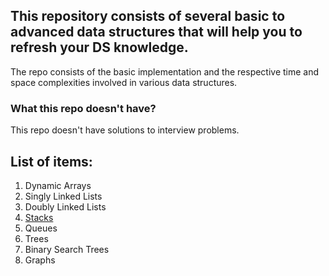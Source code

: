 ## This repository consists of several basic to advanced data structures that will help you to refresh your DS knowledge.
The repo consists of the basic implementation and the respective time and space complexities involved in various data structures.

### What this repo doesn't have?
This repo doesn't have solutions to interview problems.

## List of items:
1. Dynamic Arrays
2. Singly Linked Lists
3. Doubly Linked Lists
4. [Stacks](https://github.com/ayushmahajan/my-data-structures-learning/tree/master/Stacks)
5. Queues
6. Trees
7. Binary Search Trees
8. Graphs
